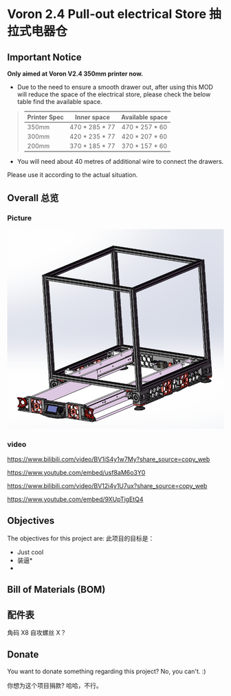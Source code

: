 # Voron 2.4 Pull-out electrical Store 抽拉式电器仓

## Important Notice

**Only aimed at Voron V2.4 350mm printer now.**


- Due to the need to ensure a smooth drawer out, after using this MOD will reduce the space of the electrical store, please check the below table find the available space.

>| **Printer Spec**|Inner space     |**Available space**|
>| ----------------| :------------: | :---------------: |
>| 350mm           | 470 * 285 * 77 | 470 * 257 * 60    |
>| 300mm           | 420 * 235 * 77 | 420 * 207 * 60    |
>| 200mm           | 370 * 185 * 77 | 370 * 157 * 60    |

- You will need about 40 metres of additional wire to connect the drawers.


Please use it according to the actual situation.



## Overall 总览

### Picture

![图片](Photos/Voron_V2.4_Pull-out_electrical_store.PNG)
### video
https://www.bilibili.com/video/BV1iS4y1w7My?share_source=copy_web

https://www.youtube.com/embed/usf8aM6o3Y0

https://www.bilibili.com/video/BV12i4y1U7ux?share_source=copy_web

https://www.youtube.com/embed/9XUpTigEtQ4

## Objectives

The objectives for this project are:
此项目的目标是：

- Just cool
- 装逼* 
- 
 
## Bill of Materials (BOM)
## 配件表

角码 X8
自攻螺丝 X？





## Donate
You want to donate something regarding this project? No, you can't. :)

你想为这个项目捐款? 哈哈，不行。
